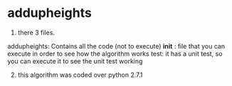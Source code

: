 # addupheights
1. there 3 files.

addupheights: Contains all the code (not to execute)
__init__ : file that you can execute in order to see how the algorithm works
test: it has a unit test, so you can execute it to see the unit test working

2. this algorithm was coded over python 2.7.1
